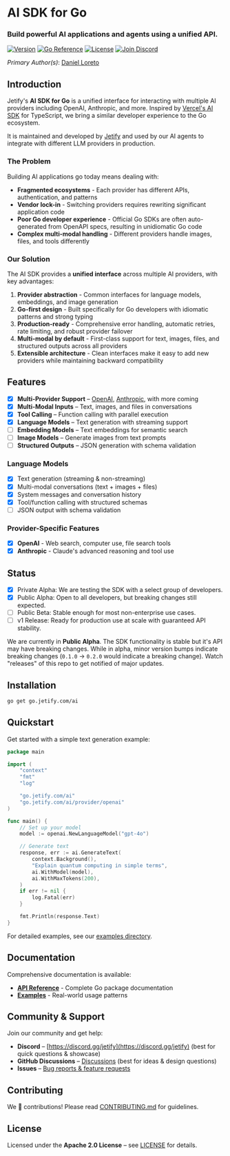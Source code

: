 # AI SDK for Go

### Build powerful AI applications and agents using a unified API.

[![Version](https://img.shields.io/github/v/release/jetify-com/ai?color=green&label=version&sort=semver)](https://github.com/jetify-com/ai/releases)
[![Go Reference](https://pkg.go.dev/badge/go.jetify.com/ai)](https://pkg.go.dev/go.jetify.com/ai)
[![License](https://img.shields.io/github/license/jetify-com/ai)]()
[![Join Discord](https://img.shields.io/discord/903306922852245526?color=7389D8&label=discord&logo=discord&logoColor=ffffff&cacheSeconds=1800)](https://discord.gg/jetify)

*Primary Author(s)*: [Daniel Loreto](https://github.com/loreto)

## Introduction

Jetify's **AI SDK for Go** is a unified interface for interacting with multiple AI providers including OpenAI, Anthropic, and more.
Inspired by [Vercel's AI SDK](https://github.com/vercel/ai) for TypeScript, we bring a similar developer experience to the Go ecosystem.

It is maintained and developed by [Jetify](https://www.jetify.com) and used by our AI agents to integrate
with different LLM providers in production.

### The Problem

Building AI applications go today means dealing with:
- **Fragmented ecosystems** - Each provider has different APIs, authentication, and patterns
- **Vendor lock-in** - Switching providers requires rewriting significant application code
- **Poor Go developer experience** - Official Go SDKs are often auto-generated from OpenAPI specs, resulting in unidiomatic Go code
- **Complex multi-modal handling** - Different providers handle images, files, and tools differently

### Our Solution

The AI SDK provides a **unified interface** across multiple AI providers, with key advantages:

1. **Provider abstraction** - Common interfaces for language models, embeddings, and image generation
2. **Go-first design** - Built specifically for Go developers with idiomatic patterns and strong typing
3. **Production-ready** - Comprehensive error handling, automatic retries, rate limiting, and robust provider failover
4. **Multi-modal by default** - First-class support for text, images, files, and structured outputs across all providers
5. **Extensible architecture** - Clean interfaces make it easy to add new providers while maintaining backward compatibility

## Features

* [x] **Multi-Provider Support** – [OpenAI](#), [Anthropic](#), with more coming
* [x] **Multi-Modal Inputs** – Text, images, and files in conversations
* [x] **Tool Calling** – Function calling with parallel execution
* [x] **Language Models** – Text generation with streaming support
* [ ] **Embedding Models** – Text embeddings for semantic search
* [ ] **Image Models** – Generate images from text prompts
* [ ] **Structured Outputs** – JSON generation with schema validation

### Language Models

* [x] Text generation (streaming & non-streaming)
* [x] Multi-modal conversations (text + images + files)
* [x] System messages and conversation history
* [x] Tool/function calling with structured schemas
* [ ] JSON output with schema validation

### Provider-Specific Features

* [x] **OpenAI** - Web search, computer use, file search tools
* [x] **Anthropic** - Claude's advanced reasoning and tool use

## Status

- [x] Private Alpha: We are testing the SDK with a select group of developers.
- [x] Public Alpha: Open to all developers, but breaking changes still expected.
- [ ] Public Beta: Stable enough for most non-enterprise use cases.
- [ ] v1 Release: Ready for production use at scale with guaranteed API stability.

We are currently in **Public Alpha**. The SDK functionality is stable but it's API may have breaking changes. While in alpha, minor version bumps indicate breaking changes (`0.1.0` -> `0.2.0` would indicate a breaking change). Watch "releases" of this repo to get notified of major updates.

## Installation

```bash
go get go.jetify.com/ai
```

## Quickstart

Get started with a simple text generation example:

```go
package main

import (
    "context"
    "fmt"
    "log"

    "go.jetify.com/ai"
    "go.jetify.com/ai/provider/openai"
)

func main() {
    // Set up your model
    model := openai.NewLanguageModel("gpt-4o")

    // Generate text
    response, err := ai.GenerateText(
        context.Background(),
        "Explain quantum computing in simple terms",
        ai.WithModel(model),
        ai.WithMaxTokens(200),
    )
    if err != nil {
        log.Fatal(err)
    }

    fmt.Println(response.Text)
}
```

For detailed examples, see our [examples directory](examples/).

## Documentation

Comprehensive documentation is available:

* **[API Reference](https://pkg.go.dev/go.jetify.com/ai)** - Complete Go package documentation
* **[Examples](examples/)** - Real-world usage patterns

## Community & Support

Join our community and get help:

* **Discord** – [https://discord.gg/jetify](https://discord.gg/jetify) (best for quick questions & showcase)
* **GitHub Discussions** – [Discussions](https://github.com/jetify-com/ai/discussions) (best for ideas & design questions)
* **Issues** – [Bug reports & feature requests](https://github.com/jetify-com/ai/issues)

## Contributing

We 💖 contributions! Please read [CONTRIBUTING.md](CONTRIBUTING.md) for guidelines.

## License

Licensed under the **Apache 2.0 License** – see [LICENSE](LICENSE) for details.
